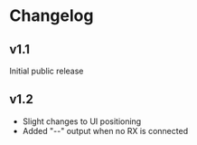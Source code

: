 # Changelog

## v1.1

Initial public release

## v1.2

- Slight changes to UI positioning
- Added "--" output when no RX is connected
